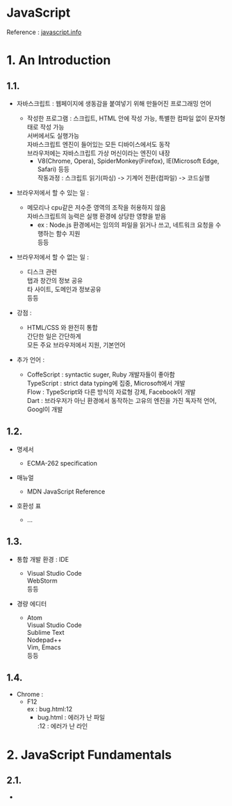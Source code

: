 JavaScript
===
Reference : [javascript.info](javascript.info "javascript.info")  

# 1. An Introduction
## 1.1. 
* 자바스크립트 : 웹페이지에 생동감을 붙여넣기 위해 만들어진 프로그래밍 언어  
    * 작성한 프로그램 : 스크립트, HTML 안에 작성 가능, 특별한 컴파일 없이 문자형태로 작성 가능  
    서버에서도 실행가능  
    자바스크립트 엔진이 들어있는 모든 디바이스에서도 동작  
    브라우저에는 자바스크립트 가상 머신이라는 엔진이 내장  
        * V8(Chrome, Opera), SpiderMonkey(Firefox), IE(Microsoft Edge, Safari) 등등  
        작동과정 : 스크립트 읽기(파싱) -> 기계어 전환(컴파일) -> 코드실행  
    
* 브라우저에서 할 수 있는 일 :  
    * 메모리나 cpu같은 저수준 영역의 조작을 허용하지 않음  
    자바스크립트의 능력은 실행 환경에 상당한 영향을 받음  
        * ex : Node.js 환경에서는 임의의 파일을 읽거나 쓰고, 네트워크 요청을 수행하는 함수 지원  
    등등  

* 브라우저에서 할 수 없는 일 :  
    * 디스크 관련  
    탭과 창간의 정보 공유  
    타 사이트, 도메인과 정보공유  
    등등  
    
* 강점 :  
    * HTML/CSS 와 완전히 통합  
    간단한 일은 간단하게  
    모든 주요 브라우저에서 지원, 기본언어  

* 추가 언어 :  
    * CoffeScript : syntactic suger, Ruby 개발자들이 좋아함  
    TypeScript : strict data typing에 집중, Microsoft에서 개발  
    Flow : TypeScript와 다른 방식의 자료형 강제, Facebook이 개발  
    Dart : 브라우저가 아닌 환경에서 동작하는 고유의 엔진을 가진 독자적 언어, Googl이 개발  

## 1.2.
* 명세서  
    * ECMA-262 specification  

* 매뉴얼  
    * MDN JavaScript Reference  

* 호환성 표  
    * ...  

## 1.3.
* 통합 개발 환경 : IDE  
    * Visual Studio Code  
    WebStorm  
    등등  

* 경량 에디터  
    * Atom  
    Visual Studio Code  
    Sublime Text  
    Nodepad++  
    Vim, Emacs  
    등등  

## 1.4.
* Chrome :  
    * F12  
    ex : bug.html:12  
        * bug.html : 에러가 난 파일  
        :12 : 에러가 난 라인  

# 2. JavaScript Fundamentals
## 2.1.
* <script> 태그를 이용하여 HTML 문서 대부분의 위치에 삽입 가능  
```html
<!DOCTYPE HTML>
<html>
    <body>
        <p>스크립트 전</p>

        <script>
            alert('Hello, world!');
        </script>

        <p>스크립트 후</p>
    <body>
</html>
```

* 모던 마크업  
    * type속성 : <script type=...>  
        * 이젠 타입명시가 필수가 아니고, 속성의 의미가 바뀜  
    * language속성 : <script language=...>  
        * 현재 사용중인 스크립트 언어를 나타냄. 의미가 퇴화  
    * 스크립트 전후 주석  
        * <script>를 태그처리 할 수 있으므로, 요즘은 사용하지 않음  

* 외부 스크립트  
src 속성을 사용하여 HTML에 삽입
```html
<script src="/path/to/script.js"></script>
```

* URL전체를 속성으로 사용가능
```html
<script src="https://example.com/example.js"></script>
```

* 복수의 스크립트 삽입
```html
<script src="/example1.js"></script>
<script src="/example2.js"></script>
```

* 주의 :  
    * src 속성이 있으면 태그 내부의 코드는 무시  
    HTML 안에 직접 스크립트 코드를 작성하는 방식은 코드가 간단할때만 사용

## 2.2.


# 3. Code Quality
# 4. Objects: The Basics
# 5. Data Types
# 6. Advanced Working With Functions
# 7. Object Properties Configuration
# 8. Prototypes, Inheritance
# 9. Classes
# 10. Error Handling
# 11. Promises, async/await
# 12. Generators, Advanced Iteration
# 13. Modules
# 14. Miscellaneous